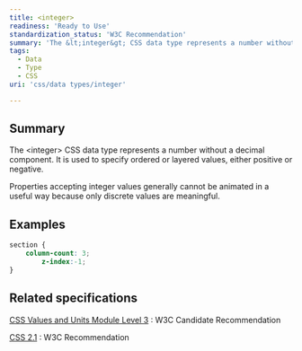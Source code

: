 ```yaml
---
title: <integer>
readiness: 'Ready to Use'
standardization_status: 'W3C Recommendation'
summary: 'The &lt;integer&gt; CSS data type represents a number without a decimal component.  It is used to specify ordered or layered values, either positive or negative.'
tags:
  - Data
  - Type
  - CSS
uri: 'css/data types/integer'

---
```

## Summary

The &lt;integer&gt; CSS data type represents a number without a decimal component. It is used to specify ordered or layered values, either positive or negative.

 Properties accepting integer values generally cannot be animated in a useful way because only discrete values are meaningful.

## Examples

``` css
section {
    column-count: 3;
        z-index:-1;
}
```

## Related specifications

[CSS Values and Units Module Level 3](http://www.w3.org/TR/css3-values/#integers)
:   W3C Candidate Recommendation

[CSS 2.1](http://www.w3.org/TR/CSS21/syndata.html#numbers)
:   W3C Recommendation
